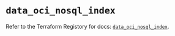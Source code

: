 # `data_oci_nosql_index`

Refer to the Terraform Registory for docs: [`data_oci_nosql_index`](https://registry.terraform.io/providers/oracle/oci/6.18.0/docs/data-sources/nosql_index).
